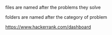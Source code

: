files are named after the problems they solve

folders are named after the category of problem

https://www.hackerrank.com/dashboard

